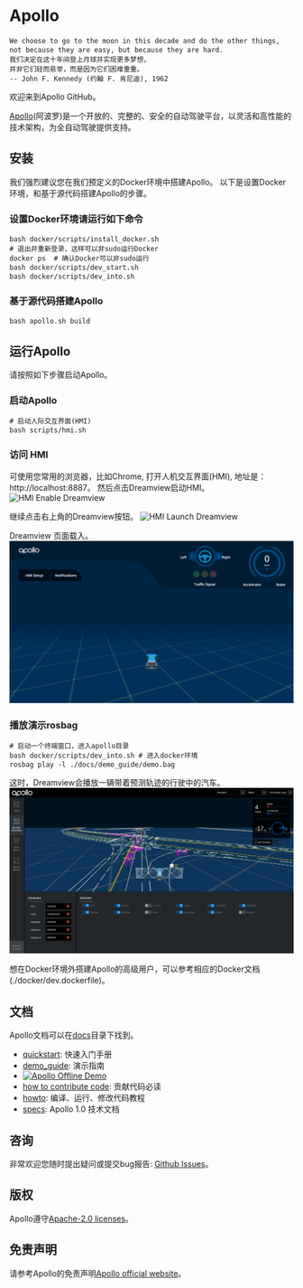 # Apollo

```
We choose to go to the moon in this decade and do the other things,
not because they are easy, but because they are hard.
我们决定在这十年间登上月球并实现更多梦想，
并非它们轻而易举，而是因为它们困难重重。
-- John F. Kennedy (约翰 F. 肯尼迪), 1962
```

欢迎来到Apollo GitHub。

[Apollo](http://apollo.auto)(阿波罗)是一个开放的、完整的、安全的自动驾驶平台，以灵活和高性能的技术架构，为全自动驾驶提供支持。


## 安装

我们强烈建议您在我们预定义的Docker环境中搭建Apollo。
以下是设置Docker环境，和基于源代码搭建Apollo的步骤。

### 设置Docker环境请运行如下命令

```
bash docker/scripts/install_docker.sh
# 退出并重新登录，这样可以非sudo运行Docker
docker ps  # 确认Docker可以非sudo运行
bash docker/scripts/dev_start.sh
bash docker/scripts/dev_into.sh
```

### 基于源代码搭建Apollo

```
bash apollo.sh build
```

## 运行Apollo
请按照如下步骤启动Apollo。
### 启动Apollo
```
# 启动人际交互界面(HMI)
bash scripts/hmi.sh
```
### 访问 HMI
可使用您常用的浏览器，比如Chrome, 打开人机交互界面(HMI), 地址是：http://localhost:8887。
然后点击Dreamview启动HMI。
![HMI Enable Dreamview](docs/demo_guide/images/dreamview_enable.png)

继续点击右上角的Dreamview按钮。
![HMI Launch Dreamview](docs/demo_guide/images/dreamview_launch.png)

Dreamview 页面载入。
![Open Dreamview](docs/quickstart/images/hmi_open_dreamview.png)

### 播放演示rosbag
```
# 启动一个终端窗口，进入apollo目录
bash docker/scripts/dev_into.sh # 进入docker环境
rosbag play -l ./docs/demo_guide/demo.bag
```

这时，Dreamview会播放一辆带着预测轨迹的行驶中的汽车。
![Dreamview with Trajectory](docs/demo_guide/images/dv_trajectory.png)

想在Docker环境外搭建Apollo的高级用户，可以参考相应的Docker文档(./docker/dev.dockerfile)。

## 文档
Apollo文档可以在[docs](https://github.com/ApolloAuto/apollo/blob/master/docs/)目录下找到。
   * [quickstart](https://github.com/ApolloAuto/apollo/blob/master/docs/quickstart/): 快速入门手册
   * [demo_guide](https://github.com/ApolloAuto/apollo/blob/master/docs/demo_guide/): 演示指南
   * [![Apollo Offline Demo](https://img.youtube.com/vi/Q4BawiLWl8c/0.jpg)](https://www.youtube.com/watch?v=Q4BawiLWl8c)
   * [how to contribute code](https://github.com/ApolloAuto/apollo/blob/master/CONTRIBUTING.md): 贡献代码必读
   * [howto](https://github.com/ApolloAuto/apollo/blob/master/docs/howto/): 编译、运行、修改代码教程
   * [specs](https://github.com/ApolloAuto/apollo/blob/master/docs/specs/): Apollo 1.0 技术文档

## 咨询

非常欢迎您随时提出疑问或提交bug报告: [Github Issues](https://github.com/ApolloAuto/apollo/issues)。

## 版权
Apollo遵守[Apache-2.0 licenses](License)。

## 免责声明
请参考Apollo的免责声明[Apollo official website](http://apollo.auto/docs/disclaimer_cn.html)。
